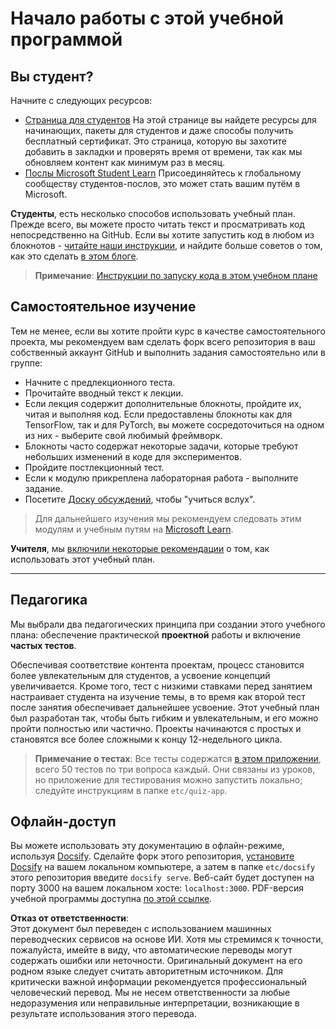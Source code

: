 # Начало работы с этой учебной программой

## Вы студент?

Начните с следующих ресурсов:

* [Страница для студентов](https://docs.microsoft.com/learn/student-hub?WT.mc_id=academic-77998-cacaste) На этой странице вы найдете ресурсы для начинающих, пакеты для студентов и даже способы получить бесплатный сертификат. Это страница, которую вы захотите добавить в закладки и проверять время от времени, так как мы обновляем контент как минимум раз в месяц.
* [Послы Microsoft Student Learn](https://studentambassadors.microsoft.com?WT.mc_id=academic-77998-cacaste) Присоединяйтесь к глобальному сообществу студентов-послов, это может стать вашим путём в Microsoft.

**Студенты**, есть несколько способов использовать учебный план. Прежде всего, вы можете просто читать текст и просматривать код непосредственно на GitHub. Если вы хотите запустить код в любом из блокнотов - [читайте наши инструкции](./etc/how-to-run.md), и найдите больше советов о том, как это сделать [в этом блоге](https://soshnikov.com/education/how-to-execute-notebooks-from-github/).

> **Примечание**: [Инструкции по запуску кода в этом учебном плане](/how-to-run.md)

## Самостоятельное изучение

Тем не менее, если вы хотите пройти курс в качестве самостоятельного проекта, мы рекомендуем вам сделать форк всего репозитория в ваш собственный аккаунт GitHub и выполнить задания самостоятельно или в группе:

* Начните с предлекционного теста.
* Прочитайте вводный текст к лекции.
* Если лекция содержит дополнительные блокноты, пройдите их, читая и выполняя код. Если предоставлены блокноты как для TensorFlow, так и для PyTorch, вы можете сосредоточиться на одном из них - выберите свой любимый фреймворк.
* Блокноты часто содержат некоторые задачи, которые требуют небольших изменений в коде для экспериментов.
* Пройдите постлекционный тест.
* Если к модулю прикреплена лабораторная работа - выполните задание.
* Посетите [Доску обсуждений](https://github.com/microsoft/AI-For-Beginners/discussions), чтобы "учиться вслух".

> Для дальнейшего изучения мы рекомендуем следовать этим модулям и учебным путям на [Microsoft Learn](https://docs.microsoft.com/en-us/users/dmitrysoshnikov-9132/collections/31zgizg2p418yo/?WT.mc_id=academic-77998-cacaste).

**Учителя**, мы [включили некоторые рекомендации](/for-teachers.md) о том, как использовать этот учебный план.

---

## Педагогика

Мы выбрали два педагогических принципа при создании этого учебного плана: обеспечение практической **проектной** работы и включение **частых тестов**.

Обеспечивая соответствие контента проектам, процесс становится более увлекательным для студентов, а усвоение концепций увеличивается. Кроме того, тест с низкими ставками перед занятием настраивает студента на изучение темы, в то время как второй тест после занятия обеспечивает дальнейшее усвоение. Этот учебный план был разработан так, чтобы быть гибким и увлекательным, и его можно пройти полностью или частично. Проекты начинаются с простых и становятся все более сложными к концу 12-недельного цикла.

> **Примечание о тестах**: Все тесты содержатся [в этом приложении](https://red-field-0a6ddfd03.1.azurestaticapps.net/), всего 50 тестов по три вопроса каждый. Они связаны из уроков, но приложение для тестирования можно запустить локально; следуйте инструкциям в папке `etc/quiz-app`.

## Офлайн-доступ

Вы можете использовать эту документацию в офлайн-режиме, используя [Docsify](https://docsify.js.org/#/). Сделайте форк этого репозитория, [установите Docsify](https://docsify.js.org/#/quickstart) на вашем локальном компьютере, а затем в папке `etc/docsify` этого репозитория введите `docsify serve`. Веб-сайт будет доступен на порту 3000 на вашем локальном хосте: `localhost:3000`. PDF-версия учебной программы доступна [по этой ссылке](../../../../../../etc/pdf/readme.pdf).

**Отказ от ответственности**:  
Этот документ был переведен с использованием машинных переводческих сервисов на основе ИИ. Хотя мы стремимся к точности, пожалуйста, имейте в виду, что автоматические переводы могут содержать ошибки или неточности. Оригинальный документ на его родном языке следует считать авторитетным источником. Для критически важной информации рекомендуется профессиональный человеческий перевод. Мы не несем ответственности за любые недоразумения или неправильные интерпретации, возникающие в результате использования этого перевода.